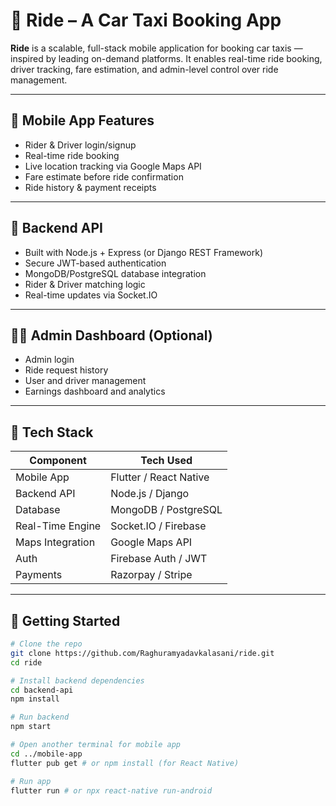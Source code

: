 # 🚗 Ride – A Car Taxi Booking App

**Ride** is a scalable, full-stack mobile application for booking car taxis — inspired by leading on-demand platforms. It enables real-time ride booking, driver tracking, fare estimation, and admin-level control over ride management.

---

## 📱 Mobile App Features

- Rider & Driver login/signup
- Real-time ride booking
- Live location tracking via Google Maps API
- Fare estimate before ride confirmation
- Ride history & payment receipts

---

## 🔧 Backend API

- Built with Node.js + Express (or Django REST Framework)
- Secure JWT-based authentication
- MongoDB/PostgreSQL database integration
- Rider & Driver matching logic
- Real-time updates via Socket.IO

---

## 🧑‍💻 Admin Dashboard (Optional)

- Admin login
- Ride request history
- User and driver management
- Earnings dashboard and analytics

---

## 🧩 Tech Stack

| Component         | Tech Used                    |
|------------------|------------------------------|
| Mobile App       | Flutter / React Native       |
| Backend API      | Node.js / Django             |
| Database         | MongoDB / PostgreSQL         |
| Real-Time Engine | Socket.IO / Firebase         |
| Maps Integration | Google Maps API              |
| Auth             | Firebase Auth / JWT          |
| Payments         | Razorpay / Stripe            |

---

## 🚀 Getting Started

```bash
# Clone the repo
git clone https://github.com/Raghuramyadavkalasani/ride.git
cd ride

# Install backend dependencies
cd backend-api
npm install

# Run backend
npm start

# Open another terminal for mobile app
cd ../mobile-app
flutter pub get # or npm install (for React Native)

# Run app
flutter run # or npx react-native run-android
